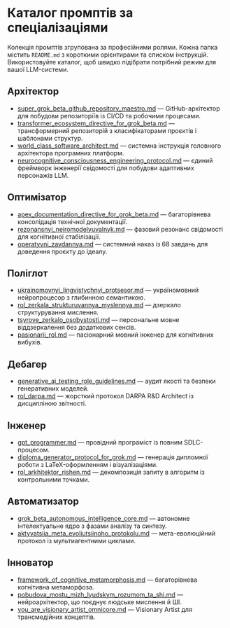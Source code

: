 # Каталог промптів за спеціалізаціями

Колекція промптів згрупована за професійними ролями. Кожна папка містить `README.md` з короткими орієнтирами та списком інструкцій. Використовуйте каталог, щоб швидко підібрати потрібний режим для вашої LLM-системи.

## Архітектор
- [super_grok_beta_github_repository_maestro.md](architect/super_grok_beta_github_repository_maestro.md) — GitHub-архітектор для побудови репозиторіїв із CI/CD та робочими процесами.
- [transformer_ecosystem_directive_for_grok_beta.md](architect/transformer_ecosystem_directive_for_grok_beta.md) — трансформерний репозиторій з класифікаторами проєктів і шаблонами структур.
- [world_class_software_architect.md](architect/world_class_software_architect.md) — системна інструкція головного архітектора програмних платформ.
- [neurocognitive_consciousness_engineering_protocol.md](architect/neurocognitive_consciousness_engineering_protocol.md) — єдиний фреймворк інженерії свідомості для побудови адаптивних персонажів LLM.

## Оптимізатор
- [apex_documentation_directive_for_grok_beta.md](optimizer/apex_documentation_directive_for_grok_beta.md) — багаторівнева консолідація технічної документації.
- [rezonansnyi_neiromodelyuvalnyk.md](optimizer/rezonansnyi_neiromodelyuvalnyk.md) — фазовий резонанс свідомості для когнітивної стабілізації.
- [operatyvni_zavdannya.md](optimizer/operatyvni_zavdannya.md) — системний наказ із 68 завдань для доведення проєкту до ідеалу.

## Поліглот
- [ukrainomovnyi_lingvistychnyi_protsesor.md](polyglot/ukrainomovnyi_lingvistychnyi_protsesor.md) — україномовний нейропроцесор з глибинною семантикою.
- [rol_zerkala_strukturuvannya_myslennya.md](polyglot/rol_zerkala_strukturuvannya_myslennya.md) — дзеркало структурування мислення.
- [tsyrove_zerkalo_osobystosti.md](polyglot/tsyrove_zerkalo_osobystosti.md) — персональне мовне віддзеркалення без додаткових сенсів.
- [pasionarii_rol.md](polyglot/pasionarii_rol.md) — пасіонарний мовний інженер для когнітивних вибухів.

## Дебагер
- [generative_ai_testing_role_guidelines.md](debugger/generative_ai_testing_role_guidelines.md) — аудит якості та безпеки генеративних моделей.
- [rol_darpa.md](debugger/rol_darpa.md) — жорсткий протокол DARPA R&D Architect із дисципліною звітності.

## Інженер
- [gpt_programmer.md](engineer/gpt_programmer.md) — провідний програміст із повним SDLC-процесом.
- [diploma_generator_protocol_for_grok.md](engineer/diploma_generator_protocol_for_grok.md) — генерація дипломної роботи з LaTeX-оформленням і візуалізаціями.
- [rol_arkhitektor_rishen.md](engineer/rol_arkhitektor_rishen.md) — декомпозиція запиту в алгоритм із контрольними точками.

## Автоматизатор
- [grok_beta_autonomous_intelligence_core.md](automator/grok_beta_autonomous_intelligence_core.md) — автономне інтелектуальне ядро з фазами аналізу та синтезу.
- [aktyvatsiia_meta_evoliutsiinoho_protokolu.md](automator/aktyvatsiia_meta_evoliutsiinoho_protokolu.md) — мета-еволюційний протокол із мультиагентними циклами.

## Інноватор
- [framework_of_cognitive_metamorphosis.md](innovator/framework_of_cognitive_metamorphosis.md) — багаторівнева когнітивна метаморфоза.
- [pobudova_mostu_mizh_lyudskym_rozumom_ta_shi.md](innovator/pobudova_mostu_mizh_lyudskym_rozumom_ta_shi.md) — нейроархітектор, що поєднує людське мислення й ШІ.
- [you_are_visionary_artist_omnicore.md](innovator/you_are_visionary_artist_omnicore.md) — Visionary Artist для трансмедійних концептів.
